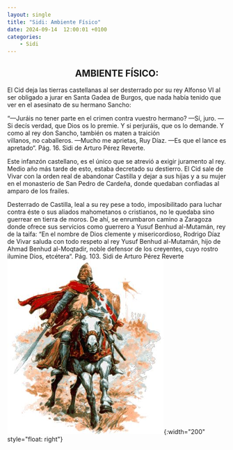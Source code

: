 ```yaml
---
layout: single
title: "Sidi: Ambiente Físico"
date: 2024-09-14  12:00:01 +0100
categories: 
    - Sidi
---
```


<center><h2>AMBIENTE FÍSICO:</h2></center>


El Cid deja las tierras castellanas al ser desterrado por su rey Alfonso VI al ser obligado a jurar en Santa Gadea de Burgos, que nada había tenido que ver en el asesinato de su hermano Sancho:

 “—Juráis no tener parte en el crimen contra vuestro hermano?
  —Sí, juro.
  —Si decís verdad, que Dios os lo premie. Y si perjuráis, que os lo
     demande. Y como al rey don Sancho, también os maten a traición   
     villanos, no caballeros.
  —Mucho me aprietas, Ruy Díaz.
  —Es que el lance es apretado“.   Pág.  16.   Sidi  de Arturo Pérez Reverte.      


Este infanzón castellano, es el único que se atrevió a exigir juramento al rey. Medio año más tarde de esto, estaba decretado su destierro. El Cid sale de Vivar con la orden real de abandonar Castilla  y dejar a sus hijas y a su mujer en el monasterio de San Pedro de Cardeña, donde quedaban confiadas al amparo de los  frailes.  

Desterrado de Castilla, leal a su rey pese a todo, imposibilitado para luchar contra éste o sus aliados mahometanos o cristianos, no le  quedaba sino guerrear en tierra de moros. De ahí, se enrumbaron camino a Zaragoza donde ofrece sus servicios como guerrero a Yusuf Benhud al-Mutamán, rey de la taifa: “En el nombre de Dios clemente y misericordioso, Rodrigo Díaz de Vivar saluda con todo respeto al rey Yusuf Benhud al-Mutamán, hijo de Ahmad Benhud al-Moqtadir, noble defensor de los creyentes, cuyo rostro ilumine Dios, etcétera“.  Pág. 103.  Sidi  de Arturo Pérez Reverte
![alt text](</assets/img/el cantar.jpg>){:width="200" style="float: right"}

